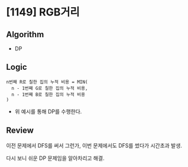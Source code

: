 # [1149] RGB거리

## Algorithm

- DP

## Logic

```
n번째 R로 칠한 집의 누적 비용 = MIN(
  n - 1번째 G로 칠한 집의 누적 비용, 
  n - 1번째 B로 칠한 집의 누적 비용
)
```

- 위 예시를 통해 DP를 수행한다.

## Review

이전 문제에서 DFS를 써서 그런가, 이번 문제에서도 DFS를 썼다가 시간초과 발생.

다시 보니 쉬운 DP 문제임을 알아차리고 해결.
